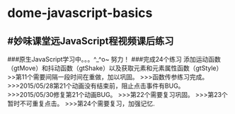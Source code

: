 # dome-javascript-basics
\#妙味课堂远JavaScript程视频课后练习
---------------------------------
###原生JavaScript学习中。。。^_^o~ 努力！
###完成24个练习
        添加运动函数（gtMove）和抖动函数（gtShake）以及获取元素和元素属性函数（gtStyle）
        >>第11个需要间隔一段时间在重做，加以巩固。
        >>>函数传参练习完成。
        >>>2015/05/28第21个动画没有结束前，阻止点击事件有BUG。
        >>>2015/05/30修复第21个动画BUG。
        >>>第22个需要复习巩固。
        >>>第23个暂时不可重复点击。
        >>>第24个需要复习，加强记忆.
